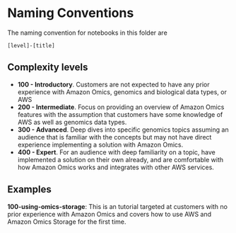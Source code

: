 # Naming Conventions

The naming convention for notebooks in this folder are

```
[level]-[title]
```

## Complexity levels

* **100 - Introductory**. Customers are not expected to have any prior experience with Amazon Omics, genomics and biological data types, or AWS
* **200 - Intermediate**. Focus on providing an overview of Amazon Omics features with the assumption that customers have some knowledge of AWS as well as genomics data types.
* **300 - Advanced**. Deep dives into specific genomics topics assuming an audience that is familiar with the concepts but may not have direct experience implementing a solution with Amazon Omics.
* **400 - Expert**. For an audience with deep familiarity on a topic, have implemented a solution on their own already, and are comfortable with how Amazon Omics works and integrates with other AWS services.

## Examples

**100-using-omics-storage**: This is an tutorial targeted at customers with no prior experience with Amazon Omics and covers how to use AWS and Amazon Omics Storage for the first time.
